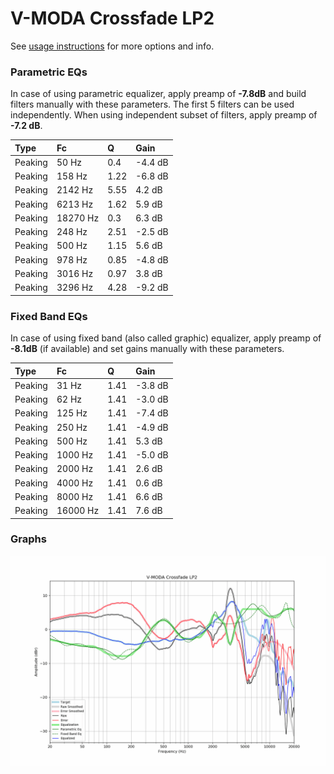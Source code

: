 # V-MODA Crossfade LP2
See [usage instructions](https://github.com/jaakkopasanen/AutoEq#usage) for more options and info.

### Parametric EQs
In case of using parametric equalizer, apply preamp of **-7.8dB** and build filters manually
with these parameters. The first 5 filters can be used independently.
When using independent subset of filters, apply preamp of **-7.2 dB**.

| Type    | Fc       |    Q | Gain    |
|:--------|:---------|:-----|:--------|
| Peaking | 50 Hz    | 0.4  | -4.4 dB |
| Peaking | 158 Hz   | 1.22 | -6.8 dB |
| Peaking | 2142 Hz  | 5.55 | 4.2 dB  |
| Peaking | 6213 Hz  | 1.62 | 5.9 dB  |
| Peaking | 18270 Hz | 0.3  | 6.3 dB  |
| Peaking | 248 Hz   | 2.51 | -2.5 dB |
| Peaking | 500 Hz   | 1.15 | 5.6 dB  |
| Peaking | 978 Hz   | 0.85 | -4.8 dB |
| Peaking | 3016 Hz  | 0.97 | 3.8 dB  |
| Peaking | 3296 Hz  | 4.28 | -9.2 dB |

### Fixed Band EQs
In case of using fixed band (also called graphic) equalizer, apply preamp of **-8.1dB**
(if available) and set gains manually with these parameters.

| Type    | Fc       |    Q | Gain    |
|:--------|:---------|:-----|:--------|
| Peaking | 31 Hz    | 1.41 | -3.8 dB |
| Peaking | 62 Hz    | 1.41 | -3.0 dB |
| Peaking | 125 Hz   | 1.41 | -7.4 dB |
| Peaking | 250 Hz   | 1.41 | -4.9 dB |
| Peaking | 500 Hz   | 1.41 | 5.3 dB  |
| Peaking | 1000 Hz  | 1.41 | -5.0 dB |
| Peaking | 2000 Hz  | 1.41 | 2.6 dB  |
| Peaking | 4000 Hz  | 1.41 | 0.6 dB  |
| Peaking | 8000 Hz  | 1.41 | 6.6 dB  |
| Peaking | 16000 Hz | 1.41 | 7.6 dB  |

### Graphs
![](./V-MODA%20Crossfade%20LP2.png)